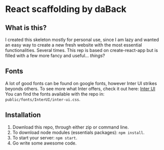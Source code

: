 # React scaffolding by daBack
## What is this?
I created this skeleton mostly for personal use, since I am lazy and wanted an easy way to
create a new fresh website with the most essential functionalities. Several times.
This rep is based on create-react-app but is filled with a few more fancy and useful... *things*?


## Fonts
A lot of good fonts can be found on google fonts, however Inter UI strikes beyonds others.
To see more what Inter offers, check it out here: [Inter UI](https://rsms.me/inter/)
You can find the fonts available with the repo in: `public/fonts/InterUI/inter-ui.css`.

## Installation
1. Download this repo, through either zip or command line.
2. To download node modules (essentials packages): `npm install`.
3. To start your server: `npm start`.
4. Go write some awesome code.

